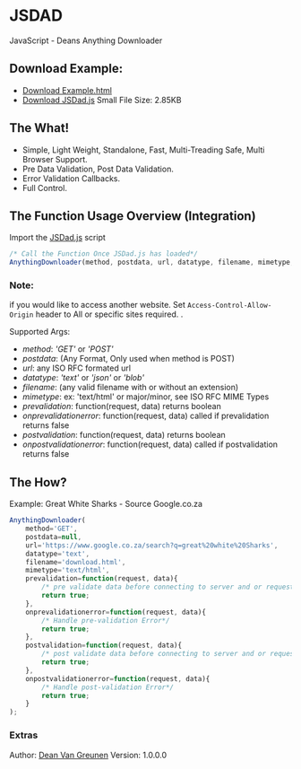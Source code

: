 # JSDAD
JavaScript - Deans Anything Downloader

## Download Example:
- [Download Example.html](https://rawgit.com/DeanVanGreunen/JSDAD/master/example.html)
- [Download JSDad.js](https://cdn.rawgit.com/DeanVanGreunen/JSDAD/master/jsdad.js) Small File Size: 2.85KB

## The What!
 - Simple, Light Weight, Standalone, Fast, Multi-Treading Safe, Multi Browser Support.
 - Pre Data Validation, Post Data Validation.
 - Error Validation Callbacks.
 - Full Control.
 
## The Function Usage Overview (Integration)
Import the [JSDad.js](https://cdn.rawgit.com/DeanVanGreunen/JSDAD/master/jsdad.js) script
```javascript
/* Call the Function Once JSDad.js has loaded*/
AnythingDownloader(method, postdata, url, datatype, filename, mimetype, prevalidation, onprevalidationerror, postvalidation,  onpostvalidationerror);
```
### Note:
if you would like to access another website.
Set `Access-Control-Allow-Origin` header to All or specific sites required. .

Supported Args:
- *method*: _'GET'_ or _'POST'_
- *postdata*: (Any Format, Only used when method is POST)
- *url*: any ISO RFC formated url
- *datatype*: _'text'_ or _'json'_ or _'blob'_
- *filename*: (any valid filename with or without an extension)
- *mimetype*: ex: 'text/html' or major/minor, see ISO RFC MIME Types
- *prevalidation*: function(request, data) returns boolean
- *onprevalidationerror*: function(request, data) called if prevalidation returns false
- *postvalidation*: function(request, data) returns boolean
- *onpostvalidationerror*: function(request, data) called if postvalidation returns false


## The How?
Example: Great White Sharks - Source Google.co.za
```javascript
AnythingDownloader(
    method='GET', 
    postdata=null,
    url='https://www.google.co.za/search?q=great%20white%20Sharks',
    datatype='text',
    filename='download.html',
    mimetype='text/html',
    prevalidation=function(request, data){
        /* pre validate data before connecting to server and or request and return a boolean value*/
        return true;
    },
    onprevalidationerror=function(request, data){
        /* Handle pre-validation Error*/
        return true;
    },
    postvalidation=function(request, data){ 
        /* post validate data before connecting to server and or request and return a boolean value*/
        return true;
    },
    onpostvalidationerror=function(request, data){
        /* Handle post-validation Error*/
        return true;
    }
);
```
### Extras
Author: [Dean Van Greunen](mailto:deanvg9000@gmail.com)
Version: 1.0.0.0
